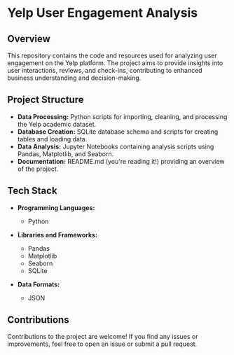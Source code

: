 # Yelp User Engagement Analysis

## Overview
This repository contains the code and resources used for analyzing user engagement on the Yelp platform. The project aims to provide insights into user interactions, reviews, and check-ins, contributing to enhanced business understanding and decision-making.

## Project Structure
- **Data Processing:** Python scripts for importing, cleaning, and processing the Yelp academic dataset.
- **Database Creation:** SQLite database schema and scripts for creating tables and loading data.
- **Data Analysis:** Jupyter Notebooks containing analysis scripts using Pandas, Matplotlib, and Seaborn.
- **Documentation:** README.md (you're reading it!) providing an overview of the project.

## Tech Stack
- **Programming Languages:**
  - Python

- **Libraries and Frameworks:**
  - Pandas
  - Matplotlib
  - Seaborn
  - SQLite

- **Data Formats:**
  - JSON

## Contributions
Contributions to the project are welcome! If you find any issues or improvements, feel free to open an issue or submit a pull request.
